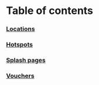 # Table of contents

### [Locations](locations.md)
### [Hotspots](hotspots.md)
### [Splash pages](splash-pages.md)
### [Vouchers](vouchers.md)
